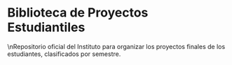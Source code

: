 # Biblioteca de Proyectos Estudiantiles
\nRepositorio oficial del Instituto para organizar los proyectos finales de los estudiantes, clasificados por semestre.
